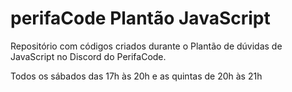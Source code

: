 # perifaCode Plantão JavaScript

Repositório com códigos criados durante o Plantão de dúvidas de JavaScript no Discord do PerifaCode.

Todos os sábados das 17h às 20h e as quintas de 20h às 21h
